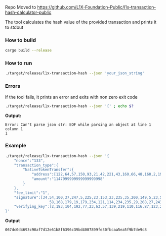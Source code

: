 Repo Moved to https://github.com/L1X-Foundation-Public/l1x-transaction-hash-calculator-public


The tool calculates the hash value of the provided transaction and prints it to stdout

### How to build

```bash
cargo build --release
```

### How to run

```bash
./target/release/l1x-transaction-hash --json 'your_json_string'
```

### Errors

If the tool fails, it prints an error and exits with non zero exit code

```bash
./target/release/l1x-transaction-hash --json '{' ; echo $?
```

**Output:**
```
Error: Can't parse json str: EOF while parsing an object at line 1 column 1
1
```

### Example

```bash
./target/release/l1x-transaction-hash --json '{
    "nonce":"133",
    "transaction_type":{
        "NativeTokenTransfer":{
            "address":[122,64,57,150,93,21,42,221,43,160,66,48,160,2,195,85,183,91,181,41],
            "amount":"1147999999999999999998"
        }
    },
    "fee_limit":"1",
    "signature":[34,54,100,37,247,5,225,23,153,23,235,35,200,149,5,23,52,252,209,150,80,174,206,155,44,14,219,210,198,203,27,2,52,204,43,
                    58,168,179,19,179,234,121,114,234,235,29,208,27,243,69,68,89,201,15,147,97,26,250,86,43,203,24,126,159],
    "verifying_key":[2,183,104,192,77,23,63,57,139,219,110,116,87,123,254,13,12,156,181,235,101,159,183,130,67,203,111,83,132,17,97,184,33]
}'
```

**Output**
```
067dc0d4693c90af7d12e61b8f6396c39bd4007899fe30fbcaa5ea5f9b7de9c8
```
